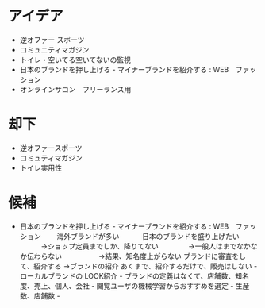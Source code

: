 # アイデア
- 逆オファー スポーツ 
- コミュニティマガジン
- トイレ・空いてる空いてないの監視
- 日本のブランドを押し上げる - マイナーブランドを紹介する : WEB　ファッション
- オンラインサロン　フリーランス用

# 却下
- 逆オファースポーツ
- コミュティマガジン
- トイレ実用性

# 候補
- 日本のブランドを押し上げる - マイナーブランドを紹介する : WEB　ファッション
  　　海外ブランドが多い
  　　　日本のブランドを盛り上げたい
  　　　→ショップ定員までしか、降りてない
  　　　　→一般人はまでなかなか伝わらない
  　　　　　→結果、知名度上がらない
            ブランドに審査をして、紹介する
            →ブランドの紹介
            あくまで、紹介するだけで、販売はしない
            - ローカルブランドの LOOK紹介
              - ブランドの定義はなくて、店舗数、知名度、売上、個人、会社
            - 閲覧ユーザの機械学習からおすすめを選定
            - 生産数、店舗数
            - 